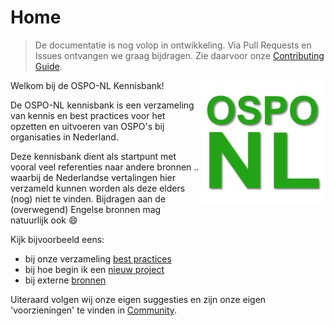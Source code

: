 # Home

> De documentatie is nog volop in ontwikkeling. Via Pull Requests en Issues ontvangen we graag
> bijdragen. Zie daarvoor onze [Contributing Guide](./community/CONTRIBUTING.md).

<img src="assets/images/ospo-nl-logo-green.png" width="200px" align="right" alt="OSPO-NL Logo"/>

Welkom bij de OSPO-NL Kennisbank! 

De OSPO-NL kennisbank is een verzameling van kennis en best practices voor het opzetten en uitvoeren
van OSPO's bij organisaties in Nederland.

Deze kennisbank dient als startpunt met vooral veel referenties naar andere bronnen .. waarbij de
Nederlandse vertalingen hier verzameld kunnen worden als deze elders (nog) niet te vinden. Bijdragen
aan de (overwegend) Engelse bronnen mag natuurlijk ook :smile:

Kijk bijvoorbeeld eens:

- bij onze verzameling [best practices](./best-practices/)
- bij hoe begin ik een [nieuw project](./nieuw-project/)
- bij externe [bronnen](./bronnen/)

Uiteraard volgen wij onze eigen suggesties en zijn onze eigen 'voorzieningen' te vinden in
[Community](./community/).
